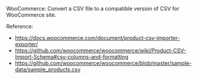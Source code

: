 WooCommerce: Convert a CSV file to a compatible version of CSV for WooCommerce site.

Reference:
- https://docs.woocommerce.com/document/product-csv-importer-exporter/
- https://github.com/woocommerce/woocommerce/wiki/Product-CSV-Import-Schema#csv-columns-and-formatting
- https://github.com/woocommerce/woocommerce/blob/master/sample-data/sample_products.csv
